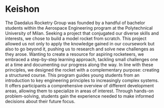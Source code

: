 # Keishon
The Daedalus Rocketry Group was founded by a handful of bachelor students within the Aerospace Engineering program at the Polytechnical University of Milan. Seeking a project that conjugated our diverse skills and interests, we chose to build a model rocket from scratch.
This project allowed us not only to apply the knowledge gained in our coursework but also to go beyond it, pushing us to research and solve new challenges as they arose. Wanting to create a resource for aspiring rocketeers, we embraced a step-by-step learning approach, tackling small challenges one at a time and documenting our progress along the way.
In line with these principles, we designed the rocket with a complementary purpose: creating a structured course. This program guides young students from an introduction to key engineering principles to increasingly complex systems. It offers participants a comprehensive overview of different development areas, allowing them to specialize in areas of interest. Through hands-on problem-solving, students gain the experience needed to make informed decisions about their future focus.

